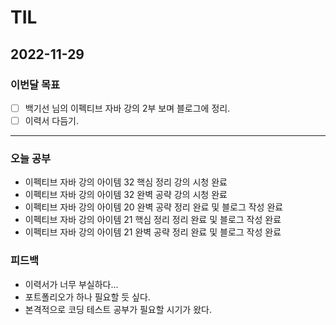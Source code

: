 # TIL

## 2022-11-29



### 이번달 목표

- [ ] 백기선 님의 이펙티브 자바 강의 2부 보며 블로그에 정리.
- [ ] 이력서 다듬기.

---


### 오늘 공부

- 이펙티브 자바 강의 아이템 32 핵심 정리 강의 시청 완료
- 이펙티브 자바 강의 아이템 32 완벽 공략 강의 시청 완료
- 이펙티브 자바 강의 아이템 20 완벽 공략 정리 완료 및 블로그 작성 완료
- 이펙티브 자바 강의 아이템 21 핵심 정리 정리 완료 및 블로그 작성 완료
- 이펙티브 자바 강의 아이템 21 완벽 공략 정리 완료 및 블로그 작성 완료


### 피드백

- 이력서가 너무 부실하다...
- 포트폴리오가 하나 필요할 듯 싶다.
- 본격적으로 코딩 테스트 공부가 필요할 시기가 왔다.